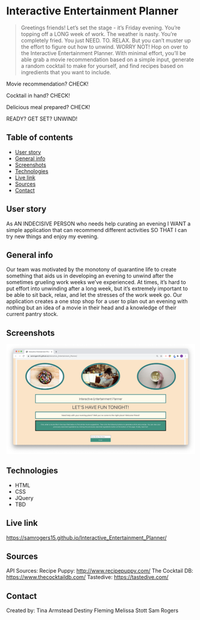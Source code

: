 # Interactive Entertainment Planner
> Greetings friends! Let’s set the stage - it’s Friday evening. You’re topping off a LONG week of work. The weather is nasty. You’re completely fried. You just NEED. TO. RELAX. But you can’t muster up the effort to figure out how to unwind.
WORRY NOT! Hop on over to the Interactive Entertainment Planner. With minimal effort, you’ll be able grab a movie recommendation based on a simple input, generate a random cocktail to make for yourself, and find recipes based on ingredients that you want to include.

Movie recommendation? CHECK!

Cocktail in hand? CHECK!

Delicious meal prepared? CHECK!

READY? GET SET? UNWIND!

 
## Table of contents
* [User story](#user-story)
* [General info](#general-info)
* [Screenshots](#screenshots)
* [Technologies](#technologies)
* [Live link](#live-link)
* [Sources](#sources)
* [Contact](#contact)

## User story
As AN INDECISIVE PERSON who needs help curating an evening
I WANT a simple application that can recommend different activities
SO THAT I can try new things and enjoy my evening.

## General info
Our team was motivated by the monotony of quarantine life to create something that aids us in developing an evening to unwind after the sometimes grueling work weeks we’ve experienced. At times, it’s hard to put effort into unwinding after a long week, but it’s extremely important to be able to sit back, relax, and let the stresses of the work week go. Our application creates a one stop shop for a user to plan out an evening with nothing but an idea of a movie in their head and a knowledge of their current pantry stock.


## Screenshots
![Interactive Entertainment Planner](./Interactive-Entertainment-Planner.png)

## Technologies
* HTML
* CSS
* JQuery
* TBD

## Live link
https://samrogers15.github.io/Interactive_Entertainment_Planner/

## Sources
API Sources:
Recipe Puppy: http://www.recipepuppy.com/
The Cocktail DB: https://www.thecocktaildb.com/
Tastedive: https://tastedive.com/

## Contact
Created by:
Tina Armstead
Destiny Fleming
Melissa Stott
Sam Rogers